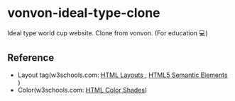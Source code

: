 # vonvon-ideal-type-clone

Ideal type world cup website. Clone from vonvon. (For education 💻)

## Reference

- Layout tag(w3schools.com: [HTML Layouts
  ](https://www.w3schools.com/html/html_layout.asp), [HTML5 Semantic Elements
  ](https://www.w3schools.com/html/html5_semantic_elements.asp))
- Color(w3schools.com: [HTML Color Shades](https://www.w3schools.com/colors/colors_shades.asp))
